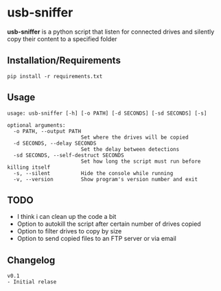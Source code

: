 # usb-sniffer

**usb-sniffer** is a python script that listen for connected drives and silently copy their content to a specified folder

## Installation/Requirements

`pip install -r requirements.txt`

## Usage

```text
usage: usb-sniffer [-h] [-o PATH] [-d SECONDS] [-sd SECONDS] [-s]

optional arguments:
  -o PATH, --output PATH
                        Set where the drives will be copied
  -d SECONDS, --delay SECONDS
                        Set the delay between detections
  -sd SECONDS, --self-destruct SECONDS
                        Set how long the script must run before killing itself
  -s, --silent          Hide the console while running
  -v, --version         Show program's version number and exit
  ```

## TODO

- I think i can clean up the code a bit
- Option to autokill the script after certain number of drives copied
- Option to filter drives to copy by size
- Option to send copied files to an FTP server or via email

## Changelog

```text
v0.1
- Initial relase
```